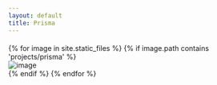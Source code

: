```yaml
---
layout: default
title: Prisma
---
```

  <div id="index-banner">
    <div class="col s12" style="padding-bottom:1%;"></div>
    <div class="container masonry-grid">
       <div class="row card-container grid-item">
    {% for image in site.static_files %}
        {% if image.path contains 'projects/prisma' %}
              <div class="card">
                <div class="card-image">
                 <img src="{{ site.baseurl }}{{ image.path }}" alt="image"  class="responsive-img" />
              </div>
            </div>
        {% endif %}
    {% endfor %}
        </div>
      </div>
    </div>